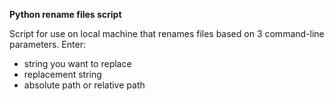 **Python rename files script**

Script for use on local machine that renames files based on 3 command-line parameters. Enter:

- string you want to replace
- replacement string
- absolute path or relative path
